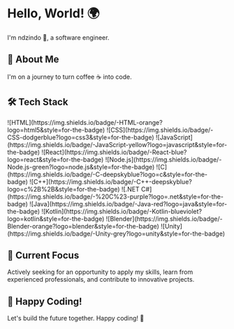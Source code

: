 # Hello, World! 🌍



I'm ndzindo 👋, a software engineer.

## 🚀 About Me

I'm on a journey to turn coffee ☕ into code. 

## 🛠️ Tech Stack

<p align="left">
![HTML](https://img.shields.io/badge/-HTML-orange?logo=html5&style=for-the-badge)
![CSS](https://img.shields.io/badge/-CSS-dodgerblue?logo=css3&style=for-the-badge)
![JavaScript](https://img.shields.io/badge/-JavaScript-yellow?logo=javascript&style=for-the-badge)
![React](https://img.shields.io/badge/-React-blue?logo=react&style=for-the-badge)
![Node.js](https://img.shields.io/badge/-Node.js-green?logo=node.js&style=for-the-badge)
![C](https://img.shields.io/badge/-C-deepskyblue?logo=c&style=for-the-badge)
![C++](https://img.shields.io/badge/-C++-deepskyblue?logo=c%2B%2B&style=for-the-badge)
![.NET C#](https://img.shields.io/badge/-%20C%23-purple?logo=.net&style=for-the-badge)
![Java](https://img.shields.io/badge/-Java-red?logo=java&style=for-the-badge)
![Kotlin](https://img.shields.io/badge/-Kotlin-blueviolet?logo=kotlin&style=for-the-badge)
![Blender](https://img.shields.io/badge/-Blender-orange?logo=blender&style=for-the-badge)
![Unity](https://img.shields.io/badge/-Unity-grey?logo=unity&style=for-the-badge)
</p>

## 🌱 Current Focus

Actively seeking for an opportunity to apply my skills, learn from experienced professionals, and contribute to innovative projects.



## 🚀 Happy Coding!

Let's build the future together. Happy coding! 🚀
